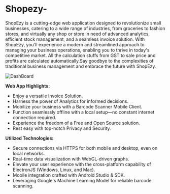 # Shopezy-

ShopEzy is a cutting-edge web application designed to revolutionize small businesses, catering to a wide range of industries, from groceries to fashion stores, and virtually any shop or store in need of advanced analytics, efficient stock management, and a seamless invoice solution. With ShopEzy, you'll experience a modern and streamlined approach to managing your business operations, enabling you to thrive in today's competitive market. All the calculation stuffs from GST to sale price and profits are calculated automatically.Say goodbye to the complexities of traditional business management and embrace the future with ShopEzy.


![DashBoard](https://github.com/Asphalt10/Shopezy-/assets/80913970/a612601d-fed4-426c-b70d-3f2cc41ac874)


**Web App Highlights:**

- Enjoy a versatile Invoice Solution.
- Harness the power of Analytics for informed decisions.
- Mobilize your business with a Barcode Scanner Mobile Client.
- Function seamlessly offline with a local setup—no constant internet connection required.
- Experience the freedom of a Free and Open Source solution.
- Rest easy with top-notch Privacy and Security.

**Utilized Technologies:**

- Secure connections via HTTPS for both mobile and desktop, even on local networks.
- Real-time data visualization with WebGL-driven graphs.
- Elevate your user experience with the cross-platform capability of ElectronJS (Windows, Linux, and Mac).
- Mobile integration crafted with Android Studio & SDK.
- Leveraging Google's Machine Learning Model for reliable barcode scanning.
